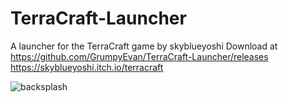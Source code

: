 # TerraCraft-Launcher
A launcher for the TerraCraft game by skyblueyoshi
Download at https://github.com/GrumpyEvan/TerraCraft-Launcher/releases
https://skyblueyoshi.itch.io/terracraft

![backsplash](https://user-images.githubusercontent.com/109327530/224191936-0829161f-af20-4d8a-b311-66cc83074f43.PNG)
